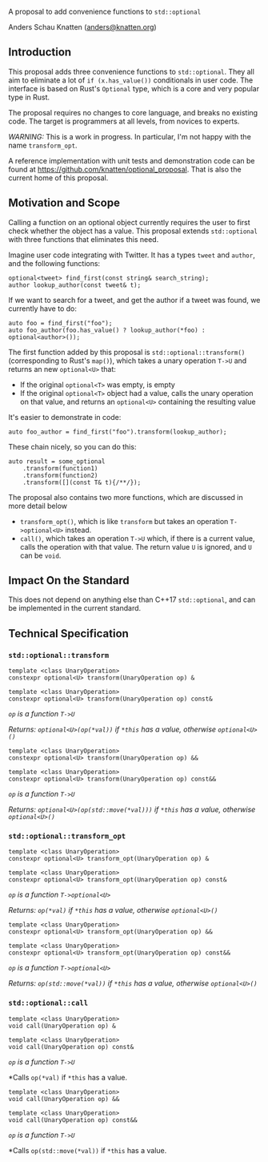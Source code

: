 A proposal to add convenience functions to `std::optional`

Anders Schau Knatten (anders@knatten.org)

## Introduction
This proposal adds three convenience functions to `std::optional`. They all aim to eliminate a lot of `if (x.has_value())` conditionals in user code. The interface is based on Rust's `Optional` type, which is a core and very popular type in Rust.

The proposal requires no changes to core language, and breaks no existing code. The target is programmers at all levels, from novices to experts.

*WARNING:* This is a work in progress. In particular, I'm not happy with the name `transform_opt`.

A reference implementation with unit tests and demonstration code can be found at https://github.com/knatten/optional_proposal. That is also the current home of this proposal.

## Motivation and Scope
Calling a function on an optional object currently requires the user to first check whether the object has a value. This proposal extends `std::optional` with three functions that eliminates this need.

Imagine user code integrating with Twitter. It has a types `tweet` and `author`, and the following functions:

    optional<tweet> find_first(const string& search_string);
    author lookup_author(const tweet& t);

If we want to search for a tweet, and get the author if a tweet was found, we currently have to do:

    auto foo = find_first("foo");
    auto foo_author(foo.has_value() ? lookup_author(*foo) : optional<author>());

The first function added by this proposal is `std::optional::transform()` (corresponding to Rust's `map()`), which takes a unary operation `T->U` and returns an new `optional<U>` that:

- If the original `optional<T>` was empty, is empty
- If the original `optional<T>` object had a value, calls the unary operation on that value, and returns an `optional<U>` containing the resulting value

It's easier to demonstrate in code:

    auto foo_author = find_first("foo").transform(lookup_author);

These chain nicely, so you can do this:

    auto result = some_optional
        .transform(function1)
        .transform(function2)
        .transform([](const T& t){/**/});

The proposal also contains two more functions, which are discussed in more detail below

- `transform_opt()`, which is like `transform` but takes an operation `T->optional<U>` instead.
- `call()`, which takes an operation `T->U` which, if there is a current value, calls the operation with that value. The return value `U` is ignored, and `U` can be `void`.

## Impact On the Standard
This does not depend on anything else than C++17 `std::optional`, and can be implemented in the current standard.

## Technical Specification

### `std::optional::transform`

    template <class UnaryOperation>
    constexpr optional<U> transform(UnaryOperation op) &

    template <class UnaryOperation>
    constexpr optional<U> transform(UnaryOperation op) const&

*`op` is a function `T->U`*

*Returns: `optional<U>(op(*val))` if `*this` has a value, otherwise `optional<U>()`*

    template <class UnaryOperation>
    constexpr optional<U> transform(UnaryOperation op) &&

    template <class UnaryOperation>
    constexpr optional<U> transform(UnaryOperation op) const&&

*`op` is a function `T->U`*

*Returns: `optional<U>(op(std::move(*val)))` if `*this` has a value, otherwise `optional<U>()`*

### `std::optional::transform_opt`

    template <class UnaryOperation>
    constexpr optional<U> transform_opt(UnaryOperation op) &

    template <class UnaryOperation>
    constexpr optional<U> transform_opt(UnaryOperation op) const&

*`op` is a function `T->optional<U>`*

*Returns: `op(*val)` if `*this` has a value, otherwise `optional<U>()`*

    template <class UnaryOperation>
    constexpr optional<U> transform_opt(UnaryOperation op) &&

    template <class UnaryOperation>
    constexpr optional<U> transform_opt(UnaryOperation op) const&&

*`op` is a function `T->optional<U>`*

*Returns: `op(std::move(*val))` if `*this` has a value, otherwise `optional<U>()`*

### `std::optional::call`

    template <class UnaryOperation>
    void call(UnaryOperation op) &

    template <class UnaryOperation>
    void call(UnaryOperation op) const&

*`op` is a function `T->U`*

*Calls `op(*val)` if `*this` has a value.

    template <class UnaryOperation>
    void call(UnaryOperation op) &&

    template <class UnaryOperation>
    void call(UnaryOperation op) const&&

*`op` is a function `T->U`*

*Calls `op(std::move(*val))` if `*this` has a value.
